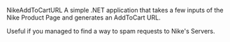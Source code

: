 NikeAddToCartURL
A simple .NET application that takes a few inputs of the Nike Product Page and generates an AddToCart URL.

Useful if you managed to find a way to spam requests to Nike's Servers.
